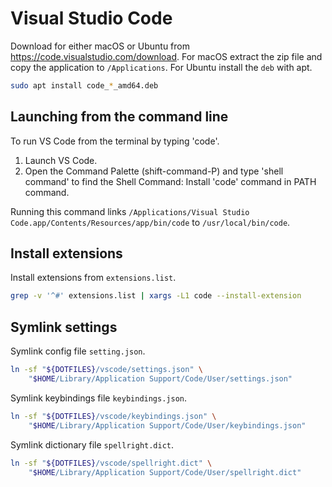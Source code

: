 Visual Studio Code
==================

Download for either macOS or Ubuntu from <https://code.visualstudio.com/download>. For macOS extract the zip file and copy the application to `/Applications`. For Ubuntu install the `deb` with apt.

```bash
sudo apt install code_*_amd64.deb
```

Launching from the command line
-------------------------------

To run VS Code from the terminal by typing 'code'.

1. Launch VS Code.
2. Open the Command Palette (shift-command-P) and type 'shell command' to find the Shell Command: Install 'code' command in PATH command.

Running this command links `/Applications/Visual Studio Code.app/Contents/Resources/app/bin/code` to `/usr/local/bin/code`.

Install extensions
------------------

Install extensions from `extensions.list`.

```bash
grep -v '^#' extensions.list | xargs -L1 code --install-extension
```

Symlink settings
----------------

Symlink config file `setting.json`.

```bash
ln -sf "${DOTFILES}/vscode/settings.json" \
    "$HOME/Library/Application Support/Code/User/settings.json"
```

Symlink keybindings file `keybindings.json`.

```bash
ln -sf "${DOTFILES}/vscode/keybindings.json" \
    "$HOME/Library/Application Support/Code/User/keybindings.json"
```

Symlink dictionary file `spellright.dict`.

```bash
ln -sf "${DOTFILES}/vscode/spellright.dict" \
    "$HOME/Library/Application Support/Code/User/spellright.dict"
```
